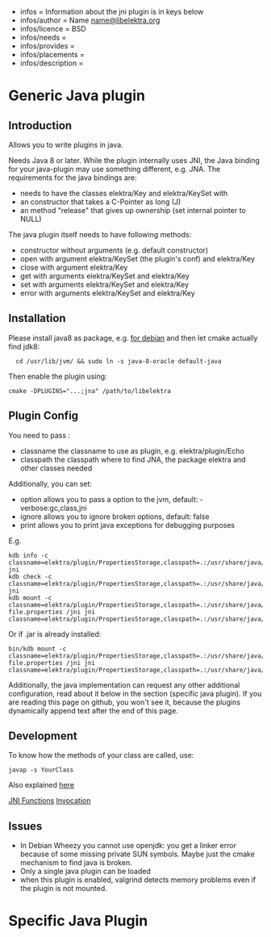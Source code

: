 - infos = Information about the jni plugin is in keys below
- infos/author = Name <name@libelektra.org>
- infos/licence = BSD
- infos/needs =
- infos/provides =
- infos/placements =
- infos/description =

# Generic Java plugin #

## Introduction ##

Allows you to write plugins in java.

Needs Java 8 or later. While the plugin internally uses JNI, the Java
binding for your java-plugin may use something different, e.g. JNA.
The requirements for the java bindings are:

- needs to have the classes elektra/Key and elektra/KeySet with
 - an constructor that takes a C-Pointer as long (J)
 - an method "release" that gives up ownership (set internal pointer to NULL)

The java plugin itself needs to have following methods:

- constructor without arguments (e.g. default constructor)
- open with argument elektra/KeySet (the plugin's conf) and elektra/Key
- close with argument elektra/Key
- get with arguments elektra/KeySet and elektra/Key
- set with arguments elektra/KeySet and elektra/Key
- error with arguments elektra/KeySet and elektra/Key



## Installation ##

Please install java8 as package, e.g.
[for debian](http://www.webupd8.org/2014/03/how-to-install-oracle-java-8-in-debian.html)
and then let cmake actually find jdk8:

      cd /usr/lib/jvm/ && sudo ln -s java-8-oracle default-java

Then enable the plugin using:

    cmake -DPLUGINS="...;jna" /path/to/libelektra


## Plugin Config ##

You need to pass :
- classname the classname to use as plugin, e.g. elektra/plugin/Echo
- classpath the classpath where to find JNA, the package elektra and
  other classes needed

Additionally, you can set:

- option allows you to pass a option to the jvm, default: -verbose:gc,class,jni
- ignore allows you to ignore broken options, default: false
- print allows you to print java exceptions for debugging purposes

E.g.

    kdb info -c classname=elektra/plugin/PropertiesStorage,classpath=.:/usr/share/java/jna.jar:/usr/lib/java:/path/to/libelektra/src/bindings/jna,print= jni
    kdb check -c classname=elektra/plugin/PropertiesStorage,classpath=.:/usr/share/java/jna.jar:/usr/lib/java:/path/to/libelektra/src/bindings/jna,print= jni
    kdb mount -c classname=elektra/plugin/PropertiesStorage,classpath=.:/usr/share/java/jna.jar:/usr/lib/java:/path/to/src/bindings/jna,print= file.properties /jni jni classname=elektra/plugin/PropertiesStorage,classpath=.:/usr/share/java/jna.jar:/usr/lib/java:/path/to/libelektra/src/bindings/jna,print=

Or if .jar is already installed:

    bin/kdb mount -c classname=elektra/plugin/PropertiesStorage,classpath=.:/usr/share/java/jna.jar:/usr/share/java/elektra.jar,print= file.properties /jni jni classname=elektra/plugin/PropertiesStorage,classpath=.:/usr/share/java/jna.jar:/usr/share/java/elektra.jar,print=

Additionally, the java implementation can request any other additional
configuration, read about it below in the section (specific java plugin).
If you are reading this page on github, you won't see it, because the
plugins dynamically append text after the end of this page.

## Development ##

To know how the methods of your class are called, use:

    javap -s YourClass

Also explained
[here](https://docs.oracle.com/javase/7/docs/technotes/guides/jni/spec/types.html#wp15773)

[JNI Functions](https://docs.oracle.com/javase/7/docs/technotes/guides/jni/spec/functions.html)
[Invocation](https://docs.oracle.com/javase/7/docs/technotes/guides/jni/spec/invocation.html)


## Issues ##

- In Debian Wheezy you cannot use openjdk:
  you get a linker error because of some missing private SUN symbols.
  Maybe just the cmake mechanism to find java is broken.
- Only a single java plugin can be loaded
- when this plugin is enabled, valgrind detects memory problems even if
  the plugin is not mounted.


# Specific Java Plugin #
